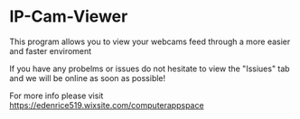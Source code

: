 # IP-Cam-Viewer
This program allows you to view your webcams feed through a more easier and faster enviroment

If you have any probelms or issues do not hesitate to view the "Issiues" tab and we will be online as soon as possible!

For more info please visit https://edenrice519.wixsite.com/computerappspace
